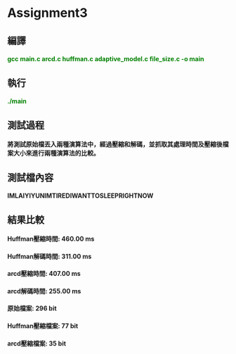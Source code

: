 # Assignment3

## 編譯

#### <font color=#008000>gcc main.c arcd.c huffman.c adaptive_model.c file_size.c -o main</font>

## 執行

#### <font color=#008000>./main</font>

## 測試過程

#### 將測試原始檔丟入兩種演算法中，經過壓縮和解碼，並抓取其處理時間及壓縮後檔案大小來進行兩種演算法的比較。

## 測試檔內容

#### IMLAIYIYUNIMTIREDIWANTTOSLEEPRIGHTNOW

## 結果比較

<p align="center"--------------------處理時間比較------------------</p>

#### Huffman壓縮時間: 460.00  ms

#### Huffman解碼時間: 311.00  ms

#### arcd壓縮時間: 407.00  ms

#### arcd解碼時間: 255.00  ms

<p align="center"--------------------檔案大小比較---------------------</p>

#### 原始檔案:  296 bit

#### Huffman壓縮檔案: 77 bit

#### arcd壓縮檔案: 35 bit